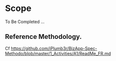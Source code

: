 # Scope
To Be Completed ...


## Reference Methodology.   
Cf https://github.com/iPlumb3r/BizApp-Spec-Methodo/blob/master/1_Activities/A1/ReadMe_FR.md
